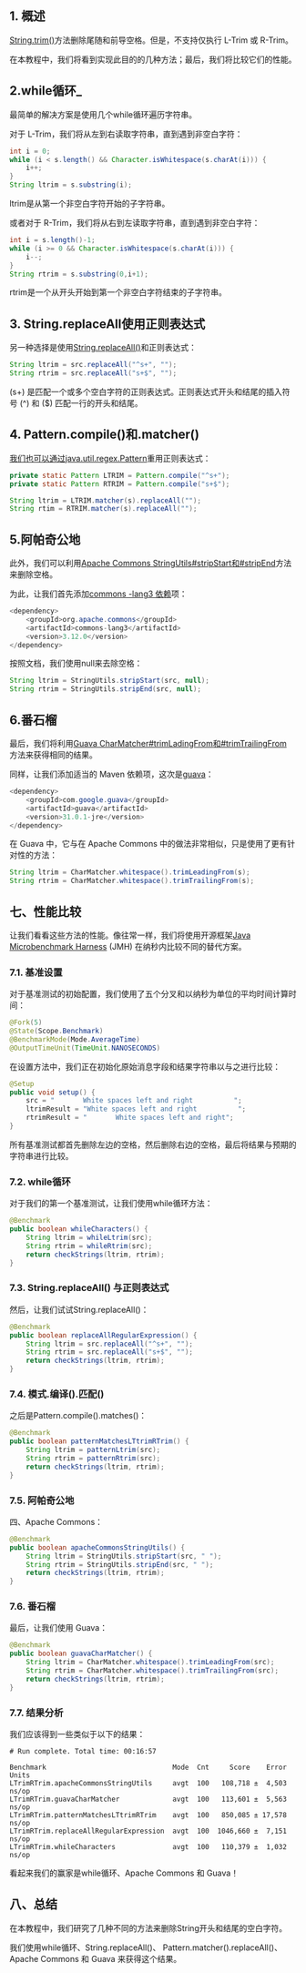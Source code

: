 ## 1. 概述

[String.trim()](https://www.baeldung.com/string/trim)方法删除尾随和前导空格。但是，不支持仅执行 L-Trim 或 R-Trim。

在本教程中，我们将看到实现此目的的几种方法；最后，我们将比较它们的性能。

## 2.while循环_

最简单的解决方案是使用几个while循环遍历字符串。

对于 L-Trim，我们将从左到右读取字符串，直到遇到非空白字符：

```java
int i = 0;
while (i < s.length() && Character.isWhitespace(s.charAt(i))) {
    i++;
}
String ltrim = s.substring(i);

```

ltrim是从第一个非空白字符开始的子字符串。

或者对于 R-Trim，我们将从右到左读取字符串，直到遇到非空白字符：

```java
int i = s.length()-1;
while (i >= 0 && Character.isWhitespace(s.charAt(i))) {
    i--;
}
String rtrim = s.substring(0,i+1);
```

rtrim是一个从开头开始到第一个非空白字符结束的子字符串。

## 3. String.replaceAll使用正则表达式

另一种选择是使用[String.replaceAll()](https://docs.oracle.com/en/java/javase/11/docs/api/java.base/java/lang/String.html#replaceAll(java.lang.String,java.lang.String))和正则表达式：

```java
String ltrim = src.replaceAll("^s+", "");
String rtrim = src.replaceAll("s+$", "");
```

(s+) 是匹配一个或多个空白字符的正则表达式。正则表达式开头和结尾的插入符号 (^) 和 ($) 匹配一行的开头和结尾。

## 4. Pattern.compile()和.matcher()

[我们也可以通过java.util.regex.Pattern](https://docs.oracle.com/en/java/javase/11/docs/api/java.base/java/util/regex/Pattern.html)重用正则表达式：

```java
private static Pattern LTRIM = Pattern.compile("^s+");
private static Pattern RTRIM = Pattern.compile("s+$");

String ltrim = LTRIM.matcher(s).replaceAll("");
String rtim = RTRIM.matcher(s).replaceAll("");
```

## 5.阿帕奇公地

此外，我们可以利用[Apache Commons StringUtils#stripStart和#stripEnd](https://commons.apache.org/proper/commons-lang/apidocs/org/apache/commons/lang3/StringUtils.html#stripStart-java.lang.String-java.lang.String-)方法来删除空格。

为此，让我们首先添加[commons -lang3 依赖](https://mvnrepository.com/artifact/org.apache.commons/commons-lang3)项：

```java
<dependency> 
    <groupId>org.apache.commons</groupId> 
    <artifactId>commons-lang3</artifactId> 
    <version>3.12.0</version> 
</dependency>
```

按照文档，我们使用null来去除空格：

```java
String ltrim = StringUtils.stripStart(src, null);
String rtrim = StringUtils.stripEnd(src, null);
```

## 6.番石榴

最后，我们将利用[Guava ](https://guava.dev/releases/20.0-rc1/api/docs/com/google/common/base/CharMatcher.html#trimLeadingFrom-java.lang.CharSequence-)[CharMatcher#trimLadingFrom](https://guava.dev/releases/20.0-rc1/api/docs/com/google/common/base/CharMatcher.html#trimLeadingFrom-java.lang.CharSequence-)[和](https://guava.dev/releases/20.0-rc1/api/docs/com/google/common/base/CharMatcher.html#trimLeadingFrom-java.lang.CharSequence-)[#trimTrailingFrom](https://guava.dev/releases/20.0-rc1/api/docs/com/google/common/base/CharMatcher.html#trimLeadingFrom-java.lang.CharSequence-) 方法来获得相同的结果。

同样，让我们添加适当的 Maven 依赖项，这次是[guava](https://mvnrepository.com/artifact/com.google.guava/guava)：

```java
<dependency> 
    <groupId>com.google.guava</groupId> 
    <artifactId>guava</artifactId> 
    <version>31.0.1-jre</version> 
</dependency>
```

在 Guava 中，它与在 Apache Commons 中的做法非常相似，只是使用了更有针对性的方法：

```java
String ltrim = CharMatcher.whitespace().trimLeadingFrom(s); 
String rtrim = CharMatcher.whitespace().trimTrailingFrom(s);
```

## 七、性能比较

让我们看看这些方法的性能。像往常一样，我们将使用开源框架[Java Microbenchmark Harness](https://www.baeldung.com/java-microbenchmark-harness) (JMH) 在纳秒内比较不同的替代方案。

### 7.1. 基准设置

对于基准测试的初始配置，我们使用了五个分叉和以纳秒为单位的平均时间计算时间：

```java
@Fork(5)
@State(Scope.Benchmark)
@BenchmarkMode(Mode.AverageTime)
@OutputTimeUnit(TimeUnit.NANOSECONDS)
```

在设置方法中，我们正在初始化原始消息字段和结果字符串以与之进行比较：

```java
@Setup
public void setup() {
    src = "       White spaces left and right          ";
    ltrimResult = "White spaces left and right          ";
    rtrimResult = "       White spaces left and right";
}
```

所有基准测试都首先删除左边的空格，然后删除右边的空格，最后将结果与预期的字符串进行比较。

### 7.2. while循环

对于我们的第一个基准测试，让我们使用while循环方法：

```java
@Benchmark
public boolean whileCharacters() {
    String ltrim = whileLtrim(src);
    String rtrim = whileRtrim(src);
    return checkStrings(ltrim, rtrim);
}
```

### 7.3. String.replaceAll() 与正则表达式

然后，让我们试试String.replaceAll()：

```java
@Benchmark
public boolean replaceAllRegularExpression() {
    String ltrim = src.replaceAll("^s+", "");
    String rtrim = src.replaceAll("s+$", "");
    return checkStrings(ltrim, rtrim);
}
```

### 7.4. 模式.编译().匹配()

之后是Pattern.compile().matches()：

```java
@Benchmark
public boolean patternMatchesLTtrimRTrim() {
    String ltrim = patternLtrim(src);
    String rtrim = patternRtrim(src);
    return checkStrings(ltrim, rtrim);
}
```

### 7.5. 阿帕奇公地

四、Apache Commons：

```java
@Benchmark
public boolean apacheCommonsStringUtils() {
    String ltrim = StringUtils.stripStart(src, " ");
    String rtrim = StringUtils.stripEnd(src, " ");
    return checkStrings(ltrim, rtrim);
}
```

### 7.6. 番石榴

最后，让我们使用 Guava：

```java
@Benchmark
public boolean guavaCharMatcher() {
    String ltrim = CharMatcher.whitespace().trimLeadingFrom(src);
    String rtrim = CharMatcher.whitespace().trimTrailingFrom(src);
    return checkStrings(ltrim, rtrim);
}
```

### 7.7. 结果分析

我们应该得到一些类似于以下的结果：

```shell
# Run complete. Total time: 00:16:57

Benchmark                               Mode  Cnt     Score    Error  Units
LTrimRTrim.apacheCommonsStringUtils     avgt  100   108,718 ±  4,503  ns/op
LTrimRTrim.guavaCharMatcher             avgt  100   113,601 ±  5,563  ns/op
LTrimRTrim.patternMatchesLTtrimRTrim    avgt  100   850,085 ± 17,578  ns/op
LTrimRTrim.replaceAllRegularExpression  avgt  100  1046,660 ±  7,151  ns/op
LTrimRTrim.whileCharacters              avgt  100   110,379 ±  1,032  ns/op
```

看起来我们的赢家是while循环、Apache Commons 和 Guava！

## 八、总结

在本教程中，我们研究了几种不同的方法来删除String开头和结尾的空白字符。

我们使用while循环、String.replaceAll()、 Pattern.matcher().replaceAll()、 Apache Commons 和 Guava 来获得这个结果。